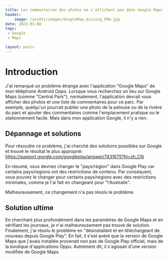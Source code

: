 ```yaml
---
title: Les commentaires des photos ne s'affichent pas dans Google Maps.
header:
    image: /assets/images/GoogleMap_missing_FRA.jpg
date: 2023-03-08
tags:
 - Google
 - Maps

layout: posts
---
```


# Introduction
J'ai remarqué un problème étrange avec l'application "Google Maps" de mon téléphone Android Oppo. Lorsque vous recherchez un lieu sur Google Maps (comme "Central Park"), normalement, l'application devrait vous afficher des photos et une liste de commentaires pour ce parc. Par exemple, quelqu'un pourrait publier une photo de la pelouse ou de la rivière du parc et ajouter des commentaires comme l'emplacement pratique ou le stationnement facile. Mais dans mon application Google, il n'y a rien.

## Dépannage et solutions
Pour résoudre ce problème, j'ai cherché des solutions possibles sur Google et trouvé le résultat le plus approprié:
https://support.google.com/googleplay/answer/7431675?hl=zh_CN

En résumé, vous devriez changer le "pays/région" dans Google Play car certains pays/regions ont des restrictions de contenu. Par conséquent, vous pouvez le changer pour certains pays/regions avec des restrictions minimales, comme je l'ai fait en changeant pour "l'Australie".

Malheureusement, ce changement n'a pas résolu le problème.

## Solution ultime
En cherchant plus profondément dans les paramètres de Google Maps et en vérifiant les journaux, je n'ai malheureusement pas trouvé de solution. Finalement, j'ai résolu le problème en "désinstallant et en téléchargeant de nouveau depuis Google Play". En fait, il s'est avéré que la version de Google Maps que j'avais installée provenait non pas de Google Play officiel, mais de la boutique d'applications Oppo. Autrement dit, il s'agissait d'une version modifiée de Google Maps.


